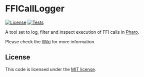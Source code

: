 # FFICallLogger

[![License](https://img.shields.io/github/license/tinchodias/FFICallLogger.svg)](./LICENSE)
[![Tests](https://github.com/tinchodias/FFICallLogger/actions/workflows/test.yml/badge.svg)](https://github.com/tinchodias/FFICallLogger/actions/workflows/test.yml)

A tool set to log, filter and inspect execution of FFI calls in [Pharo](http://pharo.org/).

Please check the [Wiki](../../wiki) for more information.

## License

This code is licensed under the [MIT license](./LICENSE).
